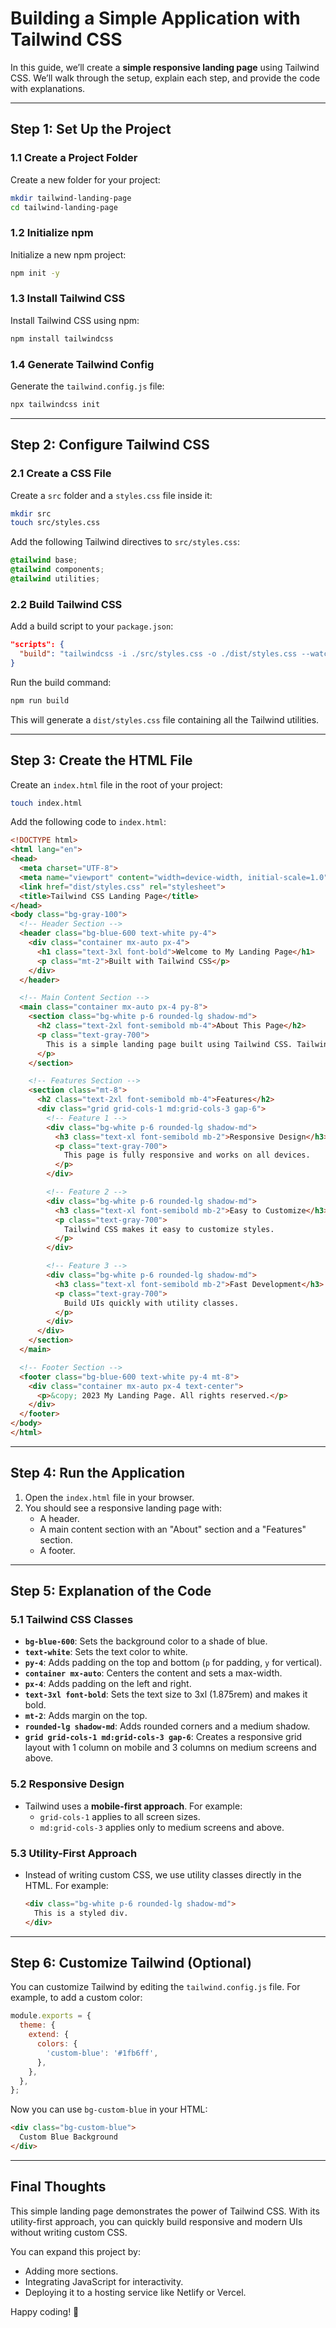 # **Building a Simple Application with Tailwind CSS**

In this guide, we’ll create a **simple responsive landing page** using Tailwind CSS. We’ll walk through the setup, explain each step, and provide the code with explanations.

---

## **Step 1: Set Up the Project**

### **1.1 Create a Project Folder**
Create a new folder for your project:
```bash
mkdir tailwind-landing-page
cd tailwind-landing-page
```

### **1.2 Initialize npm**
Initialize a new npm project:
```bash
npm init -y
```

### **1.3 Install Tailwind CSS**
Install Tailwind CSS using npm:
```bash
npm install tailwindcss
```

### **1.4 Generate Tailwind Config**
Generate the `tailwind.config.js` file:
```bash
npx tailwindcss init
```

---

## **Step 2: Configure Tailwind CSS**

### **2.1 Create a CSS File**
Create a `src` folder and a `styles.css` file inside it:
```bash
mkdir src
touch src/styles.css
```

Add the following Tailwind directives to `src/styles.css`:
```css
@tailwind base;
@tailwind components;
@tailwind utilities;
```

### **2.2 Build Tailwind CSS**
Add a build script to your `package.json`:
```json
"scripts": {
  "build": "tailwindcss -i ./src/styles.css -o ./dist/styles.css --watch"
}
```

Run the build command:
```bash
npm run build
```

This will generate a `dist/styles.css` file containing all the Tailwind utilities.

---

## **Step 3: Create the HTML File**

Create an `index.html` file in the root of your project:
```bash
touch index.html
```

Add the following code to `index.html`:
```html
<!DOCTYPE html>
<html lang="en">
<head>
  <meta charset="UTF-8">
  <meta name="viewport" content="width=device-width, initial-scale=1.0">
  <link href="dist/styles.css" rel="stylesheet">
  <title>Tailwind CSS Landing Page</title>
</head>
<body class="bg-gray-100">
  <!-- Header Section -->
  <header class="bg-blue-600 text-white py-4">
    <div class="container mx-auto px-4">
      <h1 class="text-3xl font-bold">Welcome to My Landing Page</h1>
      <p class="mt-2">Built with Tailwind CSS</p>
    </div>
  </header>

  <!-- Main Content Section -->
  <main class="container mx-auto px-4 py-8">
    <section class="bg-white p-6 rounded-lg shadow-md">
      <h2 class="text-2xl font-semibold mb-4">About This Page</h2>
      <p class="text-gray-700">
        This is a simple landing page built using Tailwind CSS. Tailwind is a utility-first CSS framework that makes it easy to build responsive and modern user interfaces.
      </p>
    </section>

    <!-- Features Section -->
    <section class="mt-8">
      <h2 class="text-2xl font-semibold mb-4">Features</h2>
      <div class="grid grid-cols-1 md:grid-cols-3 gap-6">
        <!-- Feature 1 -->
        <div class="bg-white p-6 rounded-lg shadow-md">
          <h3 class="text-xl font-semibold mb-2">Responsive Design</h3>
          <p class="text-gray-700">
            This page is fully responsive and works on all devices.
          </p>
        </div>

        <!-- Feature 2 -->
        <div class="bg-white p-6 rounded-lg shadow-md">
          <h3 class="text-xl font-semibold mb-2">Easy to Customize</h3>
          <p class="text-gray-700">
            Tailwind CSS makes it easy to customize styles.
          </p>
        </div>

        <!-- Feature 3 -->
        <div class="bg-white p-6 rounded-lg shadow-md">
          <h3 class="text-xl font-semibold mb-2">Fast Development</h3>
          <p class="text-gray-700">
            Build UIs quickly with utility classes.
          </p>
        </div>
      </div>
    </section>
  </main>

  <!-- Footer Section -->
  <footer class="bg-blue-600 text-white py-4 mt-8">
    <div class="container mx-auto px-4 text-center">
      <p>&copy; 2023 My Landing Page. All rights reserved.</p>
    </div>
  </footer>
</body>
</html>
```

---

## **Step 4: Run the Application**

1. Open the `index.html` file in your browser.
2. You should see a responsive landing page with:
   - A header.
   - A main content section with an "About" section and a "Features" section.
   - A footer.

---

## **Step 5: Explanation of the Code**

### **5.1 Tailwind CSS Classes**
- **`bg-blue-600`**: Sets the background color to a shade of blue.
- **`text-white`**: Sets the text color to white.
- **`py-4`**: Adds padding on the top and bottom (`p` for padding, `y` for vertical).
- **`container mx-auto`**: Centers the content and sets a max-width.
- **`px-4`**: Adds padding on the left and right.
- **`text-3xl font-bold`**: Sets the text size to 3xl (1.875rem) and makes it bold.
- **`mt-2`**: Adds margin on the top.
- **`rounded-lg shadow-md`**: Adds rounded corners and a medium shadow.
- **`grid grid-cols-1 md:grid-cols-3 gap-6`**: Creates a responsive grid layout with 1 column on mobile and 3 columns on medium screens and above.

### **5.2 Responsive Design**
- Tailwind uses a **mobile-first approach**. For example:
  - `grid-cols-1` applies to all screen sizes.
  - `md:grid-cols-3` applies only to medium screens and above.

### **5.3 Utility-First Approach**
- Instead of writing custom CSS, we use utility classes directly in the HTML. For example:
  ```html
  <div class="bg-white p-6 rounded-lg shadow-md">
    This is a styled div.
  </div>
  ```

---

## **Step 6: Customize Tailwind (Optional)**

You can customize Tailwind by editing the `tailwind.config.js` file. For example, to add a custom color:

```javascript
module.exports = {
  theme: {
    extend: {
      colors: {
        'custom-blue': '#1fb6ff',
      },
    },
  },
};
```

Now you can use `bg-custom-blue` in your HTML:
```html
<div class="bg-custom-blue">
  Custom Blue Background
</div>
```

---

## **Final Thoughts**

This simple landing page demonstrates the power of Tailwind CSS. With its utility-first approach, you can quickly build responsive and modern UIs without writing custom CSS.

You can expand this project by:
- Adding more sections.
- Integrating JavaScript for interactivity.
- Deploying it to a hosting service like Netlify or Vercel.

Happy coding! 🚀
